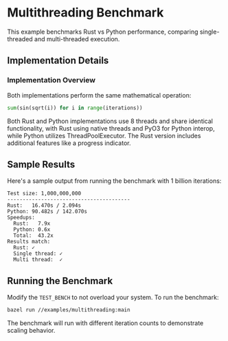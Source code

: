# Multithreading Benchmark

This example benchmarks Rust vs Python performance, comparing single-threaded and multi-threaded execution.

## Implementation Details

### Implementation Overview
Both implementations perform the same mathematical operation:
```python
sum(sin(sqrt(i)) for i in range(iterations))
```
Both Rust and Python implementations use 8 threads and share identical functionality, with Rust using native threads and PyO3 for Python interop, while Python utilizes ThreadPoolExecutor. The Rust version includes additional features like a progress indicator.

## Sample Results

Here's a sample output from running the benchmark with 1 billion iterations:

```
Test size: 1,000,000,000
----------------------------------------
Rust:   16.470s / 2.094s
Python: 90.482s / 142.070s
Speedups:
  Rust:   7.9x
  Python: 0.6x
  Total:  43.2x
Results match:
  Rust: ✓
  Single thread: ✓
  Multi thread:  ✓
```

## Running the Benchmark

Modify the `TEST_BENCH` to not overload your system.
To run the benchmark:

```bash
bazel run //examples/multithreading:main
```

The benchmark will run with different iteration counts to demonstrate scaling behavior.
